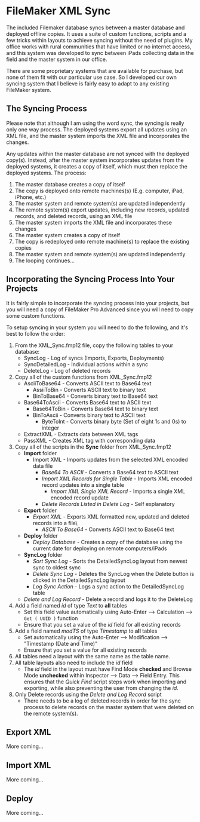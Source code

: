 # FileMaker XML Sync
The included Filemaker database syncs between a master database and deployed offline copies.  It uses a suite of custom functions, scripts and a few tricks within layouts to achieve syncing without the need of plugins.  My office works with rural communities that have limited or no internet access, and this system was developed to sync between iPads collecting data in the field and the master system in our office.

There are some proprietary systems that are available for purchase, but none of them fit with our particular use case.  So I developed our own syncing system that I believe is fairly easy to adapt to any existing FileMaker system.

## The Syncing Process

Please note that although I am using the word sync, the syncing is really only one way process.  The deployed systems export all updates using an XML file, and the master system imports the XML file and incorporates the changes.

Any updates within the master database are not synced with the deployed copy(s).  Instead, after the master system incorporates updates from the deployed systems, it creates a copy of itself, which must then replace the deployed systems.  The process:

1. The master database creates a copy of itself
1. The copy is deployed onto remote machines(s) (E.g. computer, iPad, iPhone, etc.)
1. The master system and remote system(s) are updated independently
1. The remote system(s) export updates, including new records, updated records, and deleted records, using an XML file
1. The master system imports the XML file and incorporates these changes
1. The master system creates a copy of itself
1. The copy is redeployed onto remote machine(s) to replace the existing copies
1. The master system and remote system(s) are updated independently
1. The looping continues...

## Incorporating the Syncing Process Into Your Projects

It is fairly simple to incorporate the syncing process into your projects, but you will need a copy of FileMaker Pro Advanced since you will need to copy some custom functions.

To setup syncing in your system you will need to do the following, and it's best to follow the order:

1. From the XML_Sync.fmp12 file, copy the following tables to your database:
   * SyncLog - Log of syncs (Imports, Exports, Deployments)
   * SyncDetailedLog - Individual actions within a sync
   * DeleteLog - Log of deleted records
1. Copy all of the custom functions from XML_Sync.fmp12
   * AsciiToBase64 - Converts ASCII text to Base64 text
      * AssiiToBin - Converts ASCII text to binary text
      * BinToBase64 - Converts binary text to Base64 text
   * Base64ToAscii - Converts Base64 text to ASCII text
      * Base64ToBin - Converts Base64 text to binary text
      * BinToAscii - Converts binary text to ASCII text
         * ByteToInt - Converts binary byte (Set of eight 1s and 0s) to integer
   * ExtractXML - Extracts data between XML tags
   * PassXML - Creates XML tag with corresponding data
1. Copy all of the scripts in the __Sync__ folder from XML_Sync.fmp12
   * __Import__ folder
      * Import XML - Imports updates from the selected XML encoded data file
         * _Base64 To ASCII_ - Converts a Base64 text to ASCII text
         * _Import XML Records for Single Table_ - Imports XML encoded record updates into a single table
            * _Import XML Single XML Record_ - Imports a single XML encoded record update
         * _Delete Records Listed in Delete Log_ - Self explanatory
   * __Export__ folder
      * _Export XML_ - Exports XML formatted new, updated and deleted records into a file\
         * _ASCII To Base64_ - Converts ASCII text to Base64 text
   * __Deploy__ folder
      * _Deploy Database_ - Creates a copy of the database using the current date for deploying on remote computers/iPads
   * __SyncLog__ folder
      * _Sort Sync Log_ - Sorts the DetailedSyncLog layout from newest sync to oldest sync
      * _Delete Sync Log_ - Deletes the SyncLog when the Delete button is clicked in the DetailedSyncLog layout
      * _Log Sync Action_ - Logs a sync action to the DetailedSyncLog table
   * _Delete and Log Record_ - Delete a record and logs it to the DeleteLog
1. Add a field named _id_ of type _Text_ to __all__ tables
   * Set this field value automatically using Auto-Enter --> Calculation --> `Get ( UUID )` function
   * Ensure that you set a value of the _id_ field for all existing records
1. Add a field named _modTS_ of type _Timestamp_ to __all__ tables
   * Set automatically using the Auto-Enter --> Modification --> "Timestamp (Date and Time)"
   * Ensure that you set a value for all existing records
1. All tables need a layout with the same name as the table name.
1. All table layouts also need to include the _id_ field
   * The _id_ field in the layout must have Find Mode __checked__ and Browse Mode __unchecked__ within Inspector --> Data --> Field Entry.  This ensures that the _Quick Find_ script steps work when importing and exporting, while also preventing the user from changing the _id_.
1. Only Delete records using the _Delete and Log Record_ script
   * There needs to be a log of deleted records in order for the sync process to delete records on the master system that were deleted on the remote system(s).

## Export XML

More coming...

## Import XML

More coming...

## Deploy

More coming...
